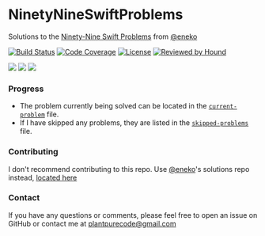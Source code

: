 
# NinetyNineSwiftProblems
Solutions to the [Ninety-Nine Swift Problems](https://www.enekoalonso.com/projects/99-swift-problems/) from [@eneko](http://github.com/eneko)

[![Build Status](https://img.shields.io/travis/plantpurecode/NinetyNineSwiftProblems)](https://travis-ci.org/plantpurecode/NinetyNineSwiftProblems)
[![Code Coverage](https://img.shields.io/coveralls/github/plantpurecode/NinetyNineSwiftProblems)](https://coveralls.io/github/plantpurecode/NinetyNineSwiftProblems)
[![License](https://img.shields.io/github/license/plantpurecode/NinetyNineSwiftProblems)](https://github.com/plantpurecode/NinetyNineSwiftProblems/blob/master/LICENSE)
[![Reviewed by Hound](https://img.shields.io/badge/Reviewed_by-Hound-8E64B0.svg)](https://houndci.com)

![](https://img.shields.io/static/v1?label=depends-on&message=xcode11&color=informational)
![](https://img.shields.io/static/v1?label=depends-on&message=xctest&color=informational)
![](https://img.shields.io/static/v1?label=depends-on&message=swift5&color=red)

### Progress

- The problem currently being solved can be located in the [`current-problem`](https://github.com/plantpurecode/NinetyNineSwiftProblems/blob/master/current-problem) file.
- If I have skipped any problems, they are listed in the [`skipped-problems`](https://github.com/plantpurecode/NinetyNineSwiftProblems/blob/master/skipped-problems) file.

### Contributing

I don't recommend contributing to this repo. Use [@eneko](http;//github.com/eneko)'s solutions repo instead, [located here](https://github.com/eneko/Ninety-Nine-Swift-Solutions)

### Contact

If you have any questions or comments, please feel free to open an issue on GitHub or contact me at [plantpurecode@gmail.com](mailto:plantpurecode@gmail.com)
